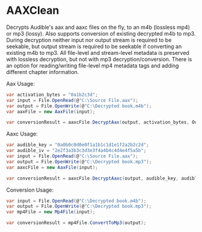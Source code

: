# AAXClean
Decrypts Audible's aax and aaxc files on the fly, to an m4b (lossless mp4) or mp3 (lossy). Also supports conversion of existing decrypted m4b to mp3. During decryption neither input nor output stream is required to be seekable, but output stream is required to be seekable if converting an existing m4b to mp3. All file-level and stream-level metadata is preserved with lossless decryption, but not with mp3 decryption/conversion. There is an option for reading/writing file-level mp4 metadata tags and adding different chapter information.

Aax Usage:
```C#
var activation_bytes = "0a1b2c3d";
var input = File.OpenRead(@"C:\Source File.aax");
var output = File.OpenWrite(@"C:\Decrypted book.m4b");
var aaxFile = new AaxFile(input);

var conversionResult = aaxcFile.DecryptAax(output, activation_bytes, OutputFormat.Mp4a);
```

Aaxc Usage:
```C#
var audible_key = "0a0b0c0d0e0f1a1b1c1d1e1f2a2b2c2d";
var audible_iv = "2e2f3a3b3c3d3e3f4a4b4c4d4e4f5a5b";
var input = File.OpenRead(@"C:\Source File.aax");
var output = File.OpenWrite(@"C:\Decrypted book.mp3");
var aaxcFile = new AaxFile(input);

var conversionResult = aaxcFile.DecryptAaxc(output, audible_key, audible_iv, OutputFormat.Mp3);
```

Conversion Usage:
```C#
var input = File.OpenRead(@"C:\Decrypted book.m4b");
var output = File.OpenWrite(@"C:\Decrypted book.mp3");
var mp4File = new Mp4File(input);

var conversionResult = mp4File.ConvertToMp3(output);
```
